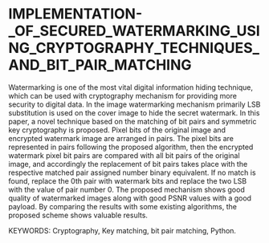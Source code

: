 # IMPLEMENTATION-_OF_SECURED_WATERMARKING_USING_CRYPTOGRAPHY_TECHNIQUES_AND_BIT_PAIR_MATCHING
Watermarking is one of the most vital digital information hiding technique, which can be used with cryptography mechanism for providing more security to digital data. In the image watermarking mechanism primarily LSB substitution is used on the cover image to hide the secret watermark. In this paper, a novel technique based on the matching of bit pairs and symmetric key cryptography is proposed. Pixel bits of the original image and encrypted watermark image are arranged in pairs. The pixel bits are represented in pairs following the proposed algorithm, then the encrypted watermark pixel bit pairs are compared with all bit pairs of the original image, and accordingly the replacement of bit pairs takes place with the respective matched pair assigned number binary equivalent. If no match is found, replace the 0th pair with watermark bits and replace the two LSB with the value of pair number 0. The proposed mechanism shows good quality of watermarked images along with good PSNR values with a good payload. By comparing the results with some existing algorithms, the proposed scheme shows valuable results.

KEYWORDS: Cryptography, Key matching, bit pair matching, Python.
